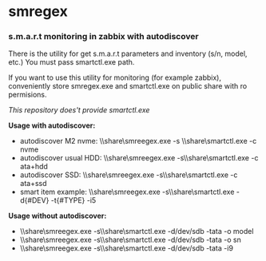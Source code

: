 # smregex
### s.m.a.r.t monitoring in zabbix with autodiscover

There is the utility for get s.m.a.r.t parameters and inventory (s/n, model, etc.) You must pass smartctl.exe path. 

If you want to use this utility for monitoring (for example zabbix), conveniently store smregex.exe and smartctl.exe on public share with ro permisions. 

_This repository does't provide smartctl.exe_


**Usage with autodiscover:**

* autodiscover M2 nvme: \\\\share\smreegex.exe -s \\\\share\smartctl.exe -c nvme
* autodiscover usual HDD: \\\\share\smreegex.exe -s\\\\share\smartctl.exe -c ata+hdd
* autodiscover SSD: \\\\share\smreegex.exe -s\\\\share\smartctl.exe -c ata+ssd
* smart item example: \\\\share\smreegex.exe -s\\\\share\smartctl.exe -d{#DEV} -t{#TYPE} -i5

**Usage without autodiscover:**
* \\\\share\smreegex.exe -s\\\\share\smartctl.exe -d/dev/sdb -tata -o model
* \\\\share\smreegex.exe -s\\\\share\smartctl.exe -d/dev/sdb -tata -o sn
* \\\\share\smreegex.exe -s\\\\share\smartctl.exe -d/dev/sdb -tata -i9


